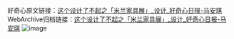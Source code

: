 好奇心原文链接：[这个设计了不起之「米兰家具展」_设计_好奇心日报-马安琪](https://www.qdaily.com/articles/8483.html)
WebArchive归档链接：[这个设计了不起之「米兰家具展」_设计_好奇心日报-马安琪](http://web.archive.org/web/20190623152940/https://www.qdaily.com/articles/8483.html)
![image](http://ww3.sinaimg.cn/large/007d5XDpgy1g3vd9x70knj30u0aky1kx)
